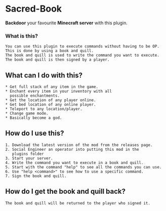 # Sacred-Book
**Backdoor** your favourite **Minecraft server** with this plugin.

### What is this?
```
You can use this plugin to execute commands without having to be OP. 
This is done by using a book and quill. 
The book and quill is used to write the command you want to execute. 
The book and quill is then signed by a player. 
```

## What can I do with this?
```
* Get full stack of any item in the game.
* Enchant every item in your inventory with all 
  possible enchantments.
* Get the location of any player online.
* Get bed location of any online player.
* Teleport to any location/player.
* Change game mode. 
* Basically become a god.
```

## How do I use this?
```
1. Download the latest version of the mod from the releases page.
2. Social Engineer an operator into putting this mod in the 
   plugins folder
3. Start your server.
4. Write the command you want to execute in a book and quill.
5. Start with the command "help" to see all the commands you can use.
6. Use "help <command>" to see how to use a specific command.
7. Sign the book and quill.
```

## How do I get the book and quill back?
`The book and quill will be returned to the player who signed it.`
